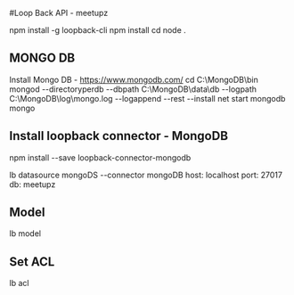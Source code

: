 #Loop Back API - meetupz

npm install -g loopback-cli
npm install
cd <project>
node .

## MONGO DB
Install Mongo DB - https://www.mongodb.com/
cd C:\MongoDB\bin
mongod --directoryperdb --dbpath C:\MongoDB\data\db --logpath C:\MongoDB\log\mongo.log --logappend --rest --install
net start mongodb
mongo

## Install loopback connector - MongoDB
npm install --save loopback-connector-mongodb

lb datasource mongoDS --connector mongoDB
host: localhost
port: 27017
db: meetupz

## Model
lb model

## Set ACL
lb acl



